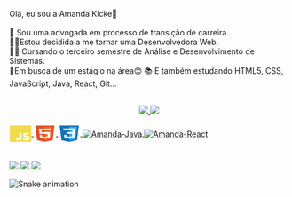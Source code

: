 Olá, eu sou a Amanda Kicke👋<br><br>
👀 Sou uma advogada em processo de transição de carreira. <br>
💪🥰Estou decidida a me tornar uma Desenvolvedora Web.<br>
👩‍🎓 Cursando o terceiro semestre de Análise e Desenvolvimento de Sistemas.<br>
🚀Em busca de um estágio na área😊
📚 E também estudando HTML5, CSS, JavaScript, Java, React, Git...<br><br>



<!---
amandakicke/amandakicke is a ✨ special ✨ repository because its `README.md` (this file) appears on your GitHub profile.
You can click the Preview link to take a look at your changes.
--->

<div align="center">
  <a href="https://github.com/amandakicke">
  <img height="150em" src="https://github-readme-stats.vercel.app/api?username=amandakicke&show_icons=true&theme=midnight-purple&include_all_commits=true&count_private=true"/>
  <img height="150em" src="https://github-readme-stats.vercel.app/api/top-langs/?username=amandakicke&layout=compact&langs_count=7&theme=midnight-purple"/>

</div>

   
  <div style="display: inline_block"><br>
    <img align="center" alt="Amanda-Js" height="30" width="40" src="https://raw.githubusercontent.com/devicons/devicon/master/icons/javascript/javascript-plain.svg">
    <img align="center" alt="Amanda-HTML" height="30" width="40" src="https://raw.githubusercontent.com/devicons/devicon/master/icons/html5/html5-original.svg">
    <img align="center" alt="Amanda-CSS" height="30" width="40" src="https://raw.githubusercontent.com/devicons/devicon/master/icons/css3/css3-original.svg">
    <img align="center" alt="Amanda-Java" height="30" width="40" src="https://raw.githubusercontent.com/jmnote/z-icons/master/svg/java.svg">
    <img align="center" alt="Amanda-React" height="30" width="40" src="https://img.icons8.com/color/48/000000/react-native.png">
<br><br><br>
  </div>    
    
<div>
  <a href = "mailto:amandakicke@gmail.com"><img src="https://img.shields.io/badge/-Gmail-%23333?style=for-the-badge&logo=gmail&logoColor=white" target="_blank"></a>
  <a href="https://www.linkedin.com/in/amandakicke" target="_blank"><img src="https://img.shields.io/badge/-LinkedIn-%230077B5?style=for-the-badge&logo=linkedin&logoColor=white" target="_blank"></a> 
    <a href="https://instagram.com/amandakicke" target="_blank"><img src="https://img.shields.io/badge/-Instagram-%23E4405F?style=for-the-badge&logo=instagram&logoColor=white" target="_blank"></a>

  
   ![Snake animation](https://github.com/amandakicke/amandakicke/blob/output/github-contribution-grid-snake.svg)
 
</div>  
  
